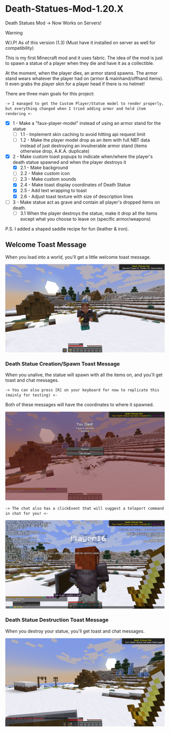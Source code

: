 # Death-Statues-Mod-1.20.X
Death Statues Mod -> Now Works on Servers!

> [!WARNING]
> W.I.P! As of this version (1.3) (Must have it installed on server as well for compatibility)

This is my first Minecraft mod and it uses fabric. The idea of the mod is just to spawn a statue of a player when they die and have it as a collectible.

At the moment, when the player dies, an armor stand spawns. The armor stand wears whatever the player had on (armor & mainhand/offhand items). It even grabs the player skin for a player head if there is no helmet!

There are three main goals for this project:

    -> I managed to get the Custom Player/Statue model to render properly, but everything changed when I tried adding armor and held item rendering <-

- [x] 1 - Make a "faux-player-model" instead of using an armor stand for the statue
  - [ ] 1.1 - Implement skin caching to avoid hitting api request limit
  - [ ] 1.2 -  Make the player model drop as an item with full NBT data instead of just destroying an invulnerable armor stand (items otherwise drop, A.K.A. duplicate)

- [x] 2 - Make custom toast popups to indicate when/where the player's death statue spawned and when the player destroys it
  - [x] 2.1 - Make background
  - [ ] 2.2 - Make custom icon
  - [ ] 2.3 - Make custom sounds
  - [x] 2.4 - Make toast display coordinates of Death Statue
  - [x] 2.5 - Add text wrapping to toast
  - [x] 2.6 - Adjust toast texture with size of description lines

- [ ] 3 - Make statue act as grave and contain all player's dropped items on death. 
  - [ ] 3.1 When the player destroys the statue, make it drop all the items except what you choose to leave on (specific armor/weapons)

P.S. I added a shaped saddle recipe for fun (leather & iron).

## Welcome Toast Message
When you load into a world, you'll get a little welcome toast message.

![Welcome Toast](images/welcome_toast.png)

### Death Statue Creation/Spawn Toast Message
When you unalive, the statue will spawn with all the items on, and you'll get toast and chat messages.

    -> You can also press [R] on your keyboard for now to replicate this (mainly for testing) <-

Both of these messages will have the coordinates to where it spawned.

![Statue Spawned Toast](images/statue_spawned.png)

    -> The chat also has a clickEvent that will suggest a teleport command in chat for you! <-

![Statue Spawned Chat](images/chat_clickEvent.png)

### Death Statue Destruction Toast Message
When you destroy your statue, you'll get toast and chat messages.

![Statue Destroyed](images/statue_destroyed.png)
